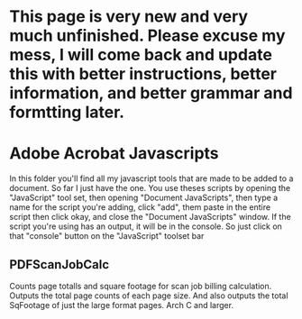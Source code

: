 # This page is very new and very much unfinished. Please excuse my mess, I will come back and update this with better instructions, better information, and better grammar and formtting later.

# Adobe Acrobat Javascripts
In this folder you'll find all my javascript tools that are made to be added to a document. So far I just have the one. You use theses scripts by opening the "JavaScript" tool set, then opening "Document JavaScripts", then type a name for the script you're adding, click "add", them paste in the entire script then click okay, and close the "Document JavaScripts" window. If the script you're using has an output, it will be in the console. So just click on that "console" button on the  "JavaScript" toolset bar

## PDFScanJobCalc

Counts page totalls and square footage for scan job billing calculation. Outputs the total page counts of each page size. And also outputs the total SqFootage of just the large format pages. Arch C and larger. 
